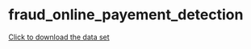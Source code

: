 # fraud_online_payement_detection
[Click to download the data set](https://www.kaggle.com/ealaxi/paysim1/download)
